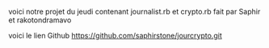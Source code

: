 voici notre projet du jeudi contenant journalist.rb et crypto.rb fait par Saphir et rakotondramavo

voici le lien Github https://github.com/saphirstone/jourcrypto.git